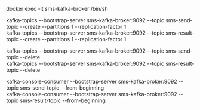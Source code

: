 docker exec -it sms-kafka-broker /bin/sh  

kafka-topics --bootstrap-server sms-kafka-broker:9092 --topic sms-send-topic --create --partitions 1 --replication-factor 1  
kafka-topics --bootstrap-server sms-kafka-broker:9092 --topic sms-result-topic --create --partitions 1 --replication-factor 1  

kafka-topics --bootstrap-server sms-kafka-broker:9092 --topic sms-send-topic --delete  
kafka-topics --bootstrap-server sms-kafka-broker:9092 --topic sms-result-topic --delete  

kafka-console-consumer --bootstrap-server sms-kafka-broker:9092 --topic sms-send-topic --from-beginning  
kafka-console-consumer --bootstrap-server sms-kafka-broker:9092 --topic sms-result-topic --from-beginning

